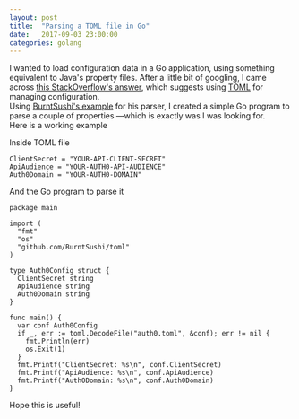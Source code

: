 ```yaml
---
layout: post
title:  "Parsing a TOML file in Go"
date:   2017-09-03 23:00:00
categories: golang
---
```

I wanted to load configuration data in a Go application, using something equivalent to Java's property files. 
After a little bit of googling, I came across [this StackOverflow's answer](https://stackoverflow.com/a/16491396/3923525), which suggests using [TOML](https://github.com/toml-lang/toml) for managing configuration.  
Using [BurntSushi's example](https://github.com/BurntSushi/toml/blob/master/_examples/example.go) for his parser, I created a simple Go program to parse a couple of properties —which is exactly was I was looking for.  
Here is a working example

Inside TOML file

    ClientSecret = "YOUR-API-CLIENT-SECRET"
    ApiAudience = "YOUR-AUTH0-API-AUDIENCE"
    Auth0Domain = "YOUR-AUTH0-DOMAIN"

And the Go program to parse it

    package main

    import (
      "fmt"
      "os"
      "github.com/BurntSushi/toml"
    )

    type Auth0Config struct {
      ClientSecret string
      ApiAudience string
      Auth0Domain string
    }

    func main() {
      var conf Auth0Config
      if _, err := toml.DecodeFile("auth0.toml", &conf); err != nil {
        fmt.Println(err)
        os.Exit(1)
      }
      fmt.Printf("ClientSecret: %s\n", conf.ClientSecret)
      fmt.Printf("ApiAudience: %s\n", conf.ApiAudience)
      fmt.Printf("Auth0Domain: %s\n", conf.Auth0Domain)
    }

Hope this is useful!
